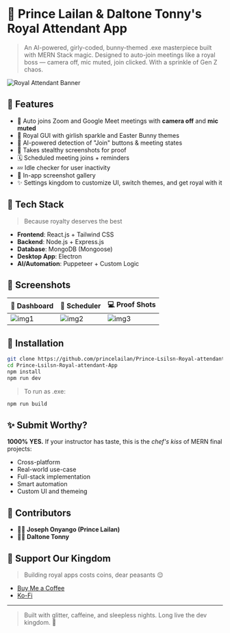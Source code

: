 # 👑 Prince Lailan & Daltone Tonny's Royal Attendant App

> An AI-powered, girly-coded, bunny-themed .exe masterpiece built with MERN Stack magic. Designed to auto-join meetings like a royal boss — camera off, mic muted, join clicked. With a sprinkle of Gen Z chaos.

![Royal Attendant Banner](https://media.giphy.com/media/v1.Y2lkPTc5MGI3NjExM2s4OHFscmJ1bnpuYTF3bHJ1b3ZqdjdhcGN6YW9od3AxNWF1ZWp6aiZlcD12MV9naWZzX3NlYXJjaCZjdD1n/3orieXe0C3Kq0CUXs4/giphy.gif)

## 💖 Features

* 🎀 Auto joins Zoom and Google Meet meetings with **camera off** and **mic muted**
* 🐰 Royal GUI with girlish sparkle and Easter Bunny themes
* 🧠 AI-powered detection of "Join" buttons & meeting states
* 📸 Takes stealthy screenshots for proof
* 🗓️ Scheduled meeting joins + reminders
* 💤 Idle checker for user inactivity
* 🎀 In-app screenshot gallery
* ✨ Settings kingdom to customize UI, switch themes, and get royal with it

## 👑 Tech Stack

> Because royalty deserves the best

* **Frontend**: React.js + Tailwind CSS
* **Backend**: Node.js + Express.js
* **Database**: MongoDB (Mongoose)
* **Desktop App**: Electron
* **AI/Automation**: Puppeteer + Custom Logic

## 💅 Screenshots

| 👸 Dashboard                                                       | 🐣 Scheduler                                                        | 💻 Proof Shots                                                      |
| ------------------------------------------------------------------ | ------------------------------------------------------------------- | ------------------------------------------------------------------- |
| ![img1](https://media.giphy.com/media/l3vRnFzUek4bht8AE/giphy.gif) | ![img2](https://media.giphy.com/media/3o7aD9vQv4nyXgdpDi/giphy.gif) | ![img3](https://media.giphy.com/media/3o7aCTPPm4OHfRLSH6/giphy.gif) |

## 🧁 Installation

```bash
git clone https://github.com/princelailan/Prince-Lsilsn-Royal-attendant-App.git
cd Prince-Lsilsn-Royal-attendant-App
npm install
npm run dev
```

> To run as .exe:

```bash
npm run build
```

## ✨ Submit Worthy?

**1000% YES.**
If your instructor has taste, this is the *chef's kiss* of MERN final projects:

* Cross-platform
* Real-world use-case
* Full-stack implementation
* Smart automation
* Custom UI and themeing

## 🙌 Contributors

* 🧚‍♂️ **Joseph Onyango (Prince Lailan)**
* 🦸‍♂️ **Daltone Tonny**

## 💸 Support Our Kingdom

> Building royal apps costs coins, dear peasants 😌

* [Buy Me a Coffee](https://buymeacoffee.com/princelailan)
* [Ko-Fi](https://ko-fi.com/princelailan)

---

> Built with glitter, caffeine, and sleepless nights.
> Long live the dev kingdom. 👑
